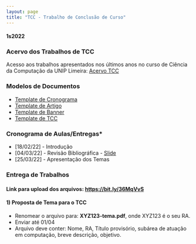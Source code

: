 ```yaml
---
layout: page
title: "TCC - Trabalho de Conclusão de Curso"
---
```


#### **1s2022**

### Acervo dos Trabalhos de TCC

Acesso aos trabalhos apresentados nos últimos anos no curso de Ciência da Computação da UNIP Limeira: <a href="/acervo" target="_blank">Acervo TCC</a>

### Modelos de Documentos

- <a href="/docs/Cronograma.xlsx">Template de Cronograma</a>
- <a href="/docs/Template_Artigo.docx">Template de Artigo</a>
- <a href="/docs/Template_Banner.ppt">Template de Banner</a>
- <a href="/docs/Template_TCC.docx">Template de TCC</a>

<!-- ## Fluxograma das Etapas de Avaliação

<a href="/images/fluxo.png" target="_blank">Fluxograma</a> -->

### Cronograma de Aulas/Entregas*

- [18/02/22] - Introdução
- [04/03/22] - Revisão Bibliográfica - <a href="/tccs/revisao_bibliografica.pdf" target="_blank">Slide</a>
- [25/03/22] - Apresentação dos Temas

<!-- - [07/02/20] - Apresentação da Disciplina
- [14/02/20] - Discussão de modelos e temas
- [21/02/20] - Apresentação breve do Acervo de TCCs
- Apresentação dos Temas - <a href="/tccs/apresentacoes.pdf" target="_blank">Slide</a>
- Projeto para Qualificação - <a href="/tccs/projeto-qualificacao.pdf" target="_blank">Slide</a> -->

### Entrega de Trabalhos

#### Link para upload dos arquivos: <a href="https://bit.ly/36MqVvS" target="_blank">https://bit.ly/36MqVvS</a>


#### 1) Proposta de Tema para o TCC
 - Renomear o arquivo para: **XYZ123-tema.pdf**, onde XYZ123 é o seu RA.
 - Enviar até 01/04
 - Arquivo deve conter: Nome, RA, Título provisório, subárea de atuação em computação, breve descrição, objetivo.

<!-- #### 1) Relatório das apresentações:
 - Renomear o arquivo para: **XYZ123-relatorio.pdf**, onde XYZ123 é o seu RA. 

#### 2) Projeto para Qualificação
 - Renomear o arquivo para: **XYZ123-projeto.pdf**, onde XYZ123 é o seu RA. 

### Prazo de entrega: 05/06 as 19h -->
